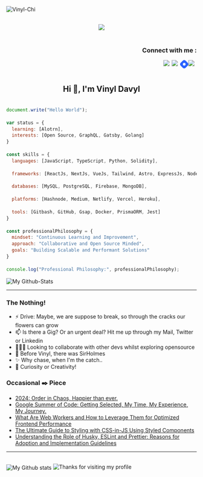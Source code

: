 <p align="left"> <img src="https://komarev.com/ghpvc/?username=Vinyl-Davyl" alt="Vinyl-Chi" /> </p>

<p align="center">
<br><img src="https://github.com/chiraag-kakar/chiraag-kakar/blob/master/hadder.gif" width="280px"><br><br>
</p>
<h3 align="right"> Connect with me :</h3>
<a href="https://www.linkedin.com/in/david-okononfua-a88a1a1a8/">
  <img align="right" width="22px" src="https://upload.wikimedia.org/wikipedia/commons/thumb/e/e9/Linkedin_icon.svg/256px-Linkedin_icon.svg.png"/>
</a>
<a href="https://vinyldavyl.hashnode.dev">
  <img align="right" src="https://github.com/dephraiim/hacknode/blob/345ccd76108f9cc43430e606ee7dcf3030646dbe/assets/hashnode.png" width="22px">
</a>
<a href="https://www.instagram.com/vinyl_davyl/">
  <img alt="" align="right" width="22px" src="https://cdn.jsdelivr.net/npm/simple-icons@v3/icons/instagram.svg"/>
</a>
<a href="https://twitter.com/Vinylchi">
  <img align="right" width="22px" src="https://upload.wikimedia.org/wikipedia/sco/9/9f/Twitter_bird_logo_2012.svg"/>
</a>
<a href="https://wa.me/2349122307761">
  <img align="right" width="22px" src="https://cdn.jsdelivr.net/npm/simple-icons@v3/icons/whatsapp.svg"/>
</a>
<br/>
<br/>
<h2 align="center">Hi 👋, I'm Vinyl Davyl</h1>

```js

document.write("Hello World");

var status = {
  learning: [Alotrn],
  interests: [Open Source, GraphQL, Gatsby, Golang]
}

const skills = {
  languages: [JavaScript, TypeScript, Python, Solidity],

  frameworks: [ReactJs, NextJs, VueJs, Tailwind, Astro, ExpressJs, NodeJs, Electron],

  databases: [MySQL, PostgreSQL, Firebase, MongoDB],

  platforms: [Hashnode, Medium, Netlify, Vercel, Heroku],

  tools: [Gitbash, GitHub, Gsap, Docker, PrismaORM, Jest]
}

const professionalPhilosophy = {
  mindset: "Continuous Learning and Improvement",
  approach: "Collaborative and Open Source Minded",
  goals: "Building Scalable and Performant Solutions"
}

console.log("Professional Philosophy:", professionalPhilosophy);
```

 <img alt="My Github-Stats" align="center" border-radius="40px" width="800px" height="200px" src="https://github-readme-stats.vercel.app/api?username=Vinyl-Davyl&count_private=true&show_icons=true&hide_border=true&theme=react" href="https://github.com/Vinyl-Davyl"/>
<!--<a href="https://github.com/Vinyl-Davyl">
    <img src="https://github-stats-alpha.vercel.app/api?username=Vinyl-Davyl&cc=22272e&tc=37BCF6&ic=fff&bc=0000">
</a>-->

---

### The Nothing!

-  ⚡ Drive: Maybe, we are suppose to break, so through the cracks our flowers can grow
-  📫 Is there a Gig? Or an urgent deal? Hit me up through my Mail, Twitter or Linkedin
-  👨🏽‍🍳 Looking to collaborate with other devs whilst exploring opensource
-  💬 Before Vinyl, there was SirHolmes
-  ✨ Why chase, when I'm the catch..
-  🎍 Curiosity or Creativity!
  
### Occasional ✒️ Piece

<!-- BLOG-POST-LIST:START -->
- [2024: Order in Chaos, Happier than ever.](https://vinyldavyl.hashnode.dev/2024-order-in-chaos-happier-than-ever)
- [Google Summer of Code: Getting Selected, My Time, My Experience, My Journey.](https://vinyldavyl.hashnode.dev/google-summer-of-code-getting-selected-my-time-my-experience-my-journey)
- [What Are Web Workers and How to Leverage Them for Optimized Frontend Performance](https://vinyldavyl.hashnode.dev/what-are-web-workers-and-how-to-leverage-them-for-optimized-frontend-performance)
- [The Ultimate Guide to Styling with CSS-in-JS Using Styled Components](https://vinyldavyl.hashnode.dev/the-ultimate-guide-to-styling-with-css-in-js-using-styled-components)
- [Understanding the Role of Husky, ESLint and Prettier: Reasons for Adoption and Implementation Guidelines](https://vinyldavyl.hashnode.dev/understanding-the-role-of-husky-eslint-and-prettier-reasons-for-adoption-and-implementation-guidelines)
<!-- BLOG-POST-LIST:END -->
---
<br/>

<!----## [![@VinylDavyl's Holopin board](https://holopin.io/api/user/board?user=vinyldavyl01)](https://holopin.io/@vinyldavyl01) -->
<!----## 🏆Coming Soon GitHub Trophies / Top Language stats / Spotify ---->
<!----## Soon ![](https://github-profile-trophy.vercel.app/?username=Vinyl-Davyl&theme=dark&no-frame=false&no-bg=false&margin-w=4) -->
<!---- ## Soon ![Top Langs](https://github-readme-stats.vercel.app/api/top-langs/?username=Vinyl-Davyl&layout=compact&theme=radical)](https://github.com/Vinyl-Davyl/github-readme-stats) -->
<!-- **🎧 My recently played** [![Spotify recently played](https://spotify-recently-played-readme.vercel.app/api?user=60c4w28s5vmzo03qrlssmief6&count=3)](https://open.spotify.com/user/k2sogigjc6sw1j7yxzzr3b78u) [![Spotify recently played](https://spotify-recently-played-readme.vercel.app/api?user=k2sogigjc6sw1j7yxzzr3b78u&count=3)](https://open.spotify.com/user/k2sogigjc6sw1j7yxzzr3b78u)-->
<img alt="My Github stats" align="center" border-radius="40px" width="800px" height="200px" src="https://github-readme-streak-stats.herokuapp.com/?user=Vinyl-Davyl&layout=compact" alt="Vinyl-Davyl"/>
<img height="120" alt="Thanks for visiting my profile" width="100%" src="https://github.com/dibyendu415/dibyendu415/blob/master/marquee.svg" />
